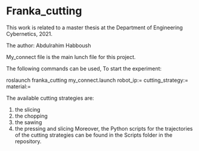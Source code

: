 # Franka_cutting
This work is related to a master thesis at the Department of Engineering Cybernetics, 2021.

The author: Abdulrahim Habboush

My_connect file is the main lunch file for this project.

The following commands can be used, To start the experiment:

roslaunch franka_cutting my_connect.launch robot_ip:= cutting_strategy:= material:=

The available cutting strategies are:
1) the slicing
2) the chopping
3) the sawing 
4) the pressing and slicing
Moreover, the Python scripts for the trajectories of the cutting strategies can be found in the Scripts folder in the repository.
